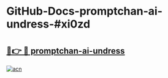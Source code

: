 # GitHub-Docs-promptchan-ai-undress-#xi0zd

# <h2><a href="https://andorid.site?title=promptchan-ai-undress&ref=07A">🔗👉 🔴 promptchan-ai-undress</a></h2>

[![acn](https://github.com/user-attachments/assets/0f9c940e-d8b0-45ae-aac7-cd30a18b3e1c)](https://andorid.site?title=promptchan-ai-undress&ref=07A)

